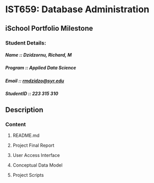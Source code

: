 # IST659: Database Administration

##	iSchool Portfolio Milestone
### Student Details:  
##### Name :: Dzidzornu, Richard, M  
##### Program :: Applied Data Science  
##### Email :: rmdzidzo@syr.edu  
##### StudentID :: 223 315 310  
##
##       Description 




### Content

1. README.md

2. Project Final Report

3. User Access Interface

4. Conceptual Data Model

5. Project Scripts
